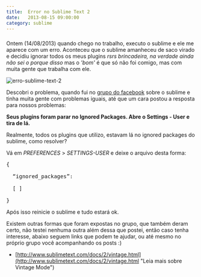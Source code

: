 ```yaml
---
title:  Error no Sublime Text 2
date:   2013-08-15 09:00:00
category: sublime
---
```


<h3 id="internal-title-post" class="internal-title-post"></h3>

Ontem (14/08/2013) quando chego no trabalho, executo o sublime e ele me aparece com um erro. Aconteceu que o sublime amanheceu de saco virado e decidiu ignorar todos os meus plugins *rsrs brincadeira, na verdade ainda não sei o porque disso* mas o *'bom'* é que só não foi comigo, mas com muita gente que trabalha com ele.

![erro-sublime-text-2](../images/erro-sublime-text-2.jpg "Erro no Sublime Text 2")

Descobri o problema, quando fui no [grupo do facebook](https://www.facebook.com/groups/sublimedevs/ "Grupo no Facebook") sobre o sublime e tinha muita gente com problemas iguais, até que um cara postou a resposta para nossos problemas:

**Seus plugins foram parar no Ignored Packages. Abre o Settings - User e tira de lá.**

Realmente, todos os plugins que utilizo, estavam lá no ignored packages do sublime, como resolver?

Vá em *PREFERENCES* > *SETTINGS-USER* e deixe o arquivo desta forma:

<pre class="lang-json">
{

  “ignored_packages”:

  [ ]

}
</pre>

Após isso reinicie o sublime e tudo estará ok.

Existem outras formas que foram expostas no grupo, que também deram certo, não testei nenhuma outra além dessa que postei, então caso tenha interesse, abaixo seguem links que podem te ajudar, ou até mesmo no próprio grupo você acompanhando os posts :)

- [http://www.sublimetext.com/docs/2/vintage.html](http://www.sublimetext.com/docs/2/vintage.html "Leia mais sobre Vintage Mode")
